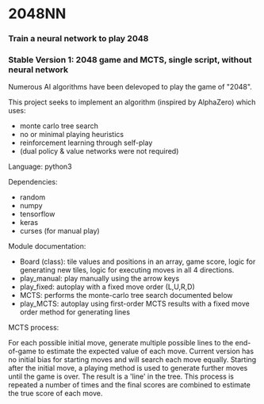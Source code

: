 # 2048NN
### Train a neural network to play 2048

### Stable Version 1: 2048 game and MCTS, single script, without neural network

Numerous AI algorithms have been delevoped to play the game of "2048".

This project seeks to implement an algorithm (inspired by AlphaZero) which uses:
- monte carlo tree search
- no or minimal playing heuristics
- reinforcement learning through self-play
- (dual policy & value networks were not required)

Language: python3

Dependencies:
- random
- numpy
- tensorflow
- keras
- curses (for manual play)

Module documentation:
- Board (class): tile values and positions in an array, game score, logic for generating new tiles, logic for executing moves in all 4 directions.
- play_manual: play manually using the arrow keys
- play_fixed: autoplay with a fixed move order (L,U,R,D)
- MCTS: performs the monte-carlo tree search documented below
- play_MCTS: autoplay using first-order MCTS results with a fixed move order method for generating lines

MCTS process:

For each possible initial move, generate multiple possible lines to the end-of-game to estimate the expected value of each move.
Current version has no initial bias for starting moves and will search each move equally. 
Starting after the initial move, a playing method is used to generate further moves until the game is over. 
The result is a 'line' in the tree. 
This process is repeated a number of times and the final scores are combined to estimate the true score of each move.
